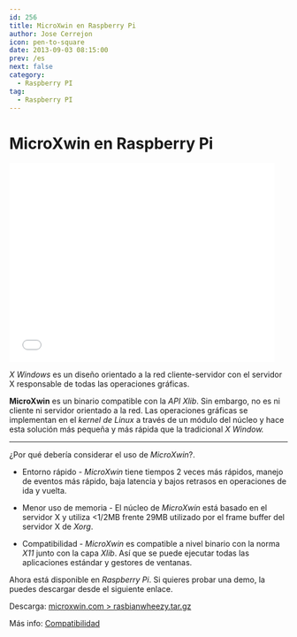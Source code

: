```yaml
---
id: 256
title: MicroXwin en Raspberry Pi
author: Jose Cerrejon
icon: pen-to-square
date: 2013-09-03 08:15:00
prev: /es
next: false
category:
  - Raspberry PI
tag:
  - Raspberry PI
---
```


# MicroXwin en Raspberry Pi

<iframe width="480" height="360" src="//www.youtube.com/embed/zttcdPtJN8A" frameborder="0" allowfullscreen></iframe>

*X Windows* es un diseño orientado a la red cliente-servidor con el servidor X responsable de todas las operaciones gráficas.

**MicroXwin** es un binario compatible con la *API Xlib*. Sin embargo, no es ni cliente ni servidor orientado a la red. Las operaciones gráficas se implementan en el *kernel de Linux* a través de un módulo del núcleo y hace esta solución más pequeña y más rápida que la tradicional *X Window.*

- - -
¿Por qué debería considerar el uso de *MicroXwin*?.

* Entorno rápido - *MicroXwin* tiene tiempos 2 veces más rápidos, manejo de eventos más rápido, baja latencia y bajos retrasos en operaciones de ida y vuelta.

* Menor uso de memoria - El núcleo de *MicroXwin* está basado en el servidor X y utiliza <1/2MB frente 29MB utilizado por el frame buffer del servidor X de *Xorg*.

* Compatibilidad - *MicroXwin* es compatible a nivel binario con la norma *X11* junto con la capa *Xlib*. Así que se puede ejecutar todas las aplicaciones estándar y gestores de ventanas.

Ahora está disponible en *Raspberry Pi*. Si quieres probar una demo, la puedes descargar desde el siguiente enlace.

Descarga: [microxwin.com > rasbianwheezy.tar.gz](http://www.microxwin.com/rasbianwheezy.tar.gz)

Más info: [Compatibilidad](http://www.microxwin.com/compatability.html)